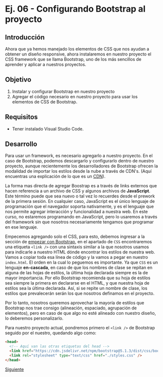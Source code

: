 # Ej. 06 - Configurando Bootstrap al proyecto

## Introducción
Ahora que ya hemos manejado los elementos de CSS que nos ayudan a obtener un diseño responsive, ahora instalaremos en nuestro proyecto el CSS framework que se llama Bootstrap, uno de los más sencillos de aprender y aplicar a nuestros proyectos.

## Objetivo
1. Instalar y configurar Bootstrap en nuestro proyecto
2. Agregar el código necesario en nuestro proyecto para usar los elementos de CSS de Bootstrap.

## Requisitos
- Tener instalado Visual Studio Code.

## Desarrollo

Para usar un framework, es necesario agregarlo a nuestro proyecto. En el caso de Bootstrap, podemos descargarlo y configurarlo dentro de nuestro proyecto, aunque recientemente los desarrolladores de Bootstrap ofrecen la modalidad de importar los estilos desde la nube a través de CDN's. (Aquí encuentras una explicación de lo que es un [CDN](https://developer.mozilla.org/es/docs/Glossary/CDN)).

La forma mas directa de agregar Boostrap es a través de links externos que hacen referencia
a un archivo de CSS y algunos archivos de **JavaScript**. Este término puede que
sea nuevo o tal vez lo recuerdes desde el prework de la primera sesión. En
cualquier caso, JavaScript es el único lenguaje de programación que el navegador
soporta nativamente, y es el lenguaje que nos permite agregar interacción y
funcionalidad a nuestra web. En este curso, no estaremos programando en
JavaScript, pero lo usaremos a través del framework sin que nosotros necesariamente tengamos que programar en ese lenguaje.

Empecemos agregando solo el CSS, para esto, debemos ingresar a la sección de
[empezar con Bootstrap](https://getbootstrap.com/docs/5.1/getting-started/introduction/#css),
en el apartado de `CSS` encontraremos una etiqueta `<link />` con una sintaxis similar a la que nosotros usamos para indicarle a nuestro HTML dónde encontrar los estilos de nuestra web. Vamos a copiar toda esa línea de código y la vamos a pegar en nuestro `index.html`. El orden en la cual lo peguemos es importante. Ya que `CSS` es un lenguaje **en-cascada**, en caso de que los nombres de clase se repitan en alguna de las hojas de estilos, la última hoja declarada siempre es la de mayor importancia. Por ello Bootstrap recomienda que su hoja de estilos sea siempre la primera en declararse en el HTML, y que nuestra hoja de estilos sea la última declarada. Así, si se repite un nombre de clase, los estilos que prevalecerán serán los que nosotros definamos en el proyecto.

Por lo tanto, nosotros queremos aprovechar la mayoría de estilos que Bootstrap nos trae consigo (alineación, espaciado, agrupación de elementos), pero en caso de que algo no esté alineado con nuestro diseño, lo deberemos personalizarlo.

Para nuestro proyecto actual, pondremos primero el `<link />` de Bootstrap seguido por el nuestro, quedando algo como:

```html
<head>
  <!-- Aquí van las otras etiquetas del head -->
  <link href="https://cdn.jsdelivr.net/npm/bootstrap@5.1.3/dist/css/bootstrap.min.css" rel="stylesheet" integrity="sha384-1BmE4kWBq78iYhFldvKuhfTAU6auU8tT94WrHftjDbrCEXSU1oBoqyl2QvZ6jIW3" crossorigin="anonymous">
  <link rel="stylesheet" type="text/css" href="./styles.css" />
</head>
```

[Siguiente](../Ejemplo-07/README.md)
